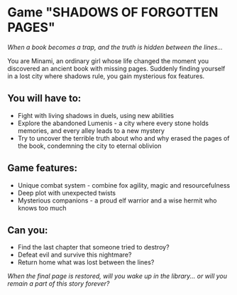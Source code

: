 # Game "SHADOWS OF FORGOTTEN PAGES"

_When a book becomes a trap, and the truth is hidden between the lines..._

You are Minami, an ordinary girl whose life changed the moment you discovered an ancient book with missing pages. Suddenly finding yourself in a lost city where shadows rule, you gain mysterious fox features.

## You will have to:
- Fight with living shadows in duels, using new abilities
- Explore the abandoned Lumenis - a city where every stone holds memories, and every alley leads to a new mystery
- Try to uncover the terrible truth about who and why erased the pages of the book, condemning the city to eternal oblivion
## Game features:
* Unique combat system - combine fox agility, magic and resourcefulness
* Deep plot with unexpected twists
* Mysterious companions - a proud elf warrior and a wise hermit who knows too much
## Can you:
- Find the last chapter that someone tried to destroy?
- Defeat evil and survive this nightmare?
- Return home what was lost between the lines?

_When the final page is restored, will you wake up in the library... or will you remain a part of this story forever?_